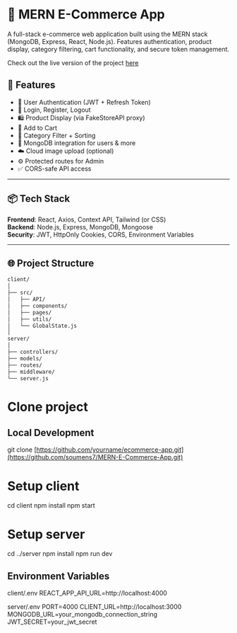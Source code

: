 # 🛒 MERN E-Commerce App

A full-stack e-commerce web application built using the MERN stack (MongoDB, Express, React, Node.js). Features authentication, product display, category filtering, cart functionality, and secure token management.

Check out the live version of the project [here](mern-e-commerce-app-tau.vercel.app)


## 🚀 Features

- 🔐 User Authentication (JWT + Refresh Token)
- 👤 Login, Register, Logout
- 🛍️ Product Display (via FakeStoreAPI proxy)
- 🧾 Add to Cart
- 📂 Category Filter + Sorting
- 🧱 MongoDB integration for users & more
- ☁️ Cloud image upload (optional)
- ⚙️ Protected routes for Admin
- ✅ CORS-safe API access

---

## 📦 Tech Stack

**Frontend**: React, Axios, Context API, Tailwind (or CSS)  
**Backend**: Node.js, Express, MongoDB, Mongoose  
**Security**: JWT, HttpOnly Cookies, CORS, Environment Variables

---

## 🌐 Project Structure

```txt
client/
│
├── src/
│   ├── API/
│   ├── components/
│   ├── pages/
│   ├── utils/
│   └── GlobalState.js
│
server/
│
├── controllers/
├── models/
├── routes/
├── middleware/
└── server.js
```
# Clone project

## Local Development
git clone [https://github.com/yourname/ecommerce-app.git](https://github.com/soumens7/MERN-E-Commerce-App.git)

# Setup client
cd client
npm install
npm start

# Setup server
cd ../server
npm install
npm run dev

## Environment Variables
client/.env
REACT_APP_API_URL=http://localhost:4000

server/.env
PORT=4000
CLIENT_URL=http://localhost:3000
MONGODB_URL=your_mongodb_connection_string
JWT_SECRET=your_jwt_secret
